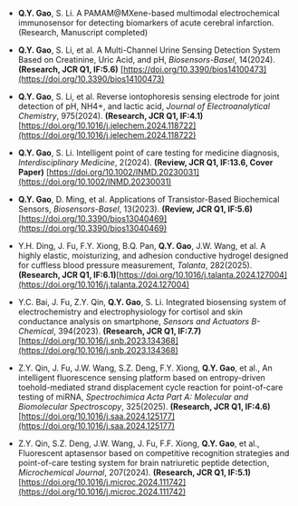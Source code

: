 - **Q.Y. Gao**, S. Li. A PAMAM@MXene-based multimodal electrochemical immunosensor for detecting biomarkers of acute cerebral infarction. (Research, Manuscript completed)

- **Q.Y. Gao**, S. Li, et al. A Multi-Channel Urine Sensing Detection System Based on Creatinine, Uric Acid, and pH, *Biosensors-Basel*, 14(2024). **(Research, JCR Q1, IF:5.6)** [https://doi.org/10.3390/bios14100473](https://doi.org/10.3390/bios14100473)

- **Q.Y. Gao**, S. Li, et al. Reverse iontophoresis sensing electrode for joint detection of pH, NH4+, and lactic acid, *Journal of Electroanalytical Chemistry*, 975(2024). **(Research, JCR Q1, IF:4.1)** [https://doi.org/10.1016/j.jelechem.2024.118722](https://doi.org/10.1016/j.jelechem.2024.118722)

- **Q.Y. Gao**, S. Li. Intelligent point of care testing for medicine diagnosis, *Interdisciplinary Medicine*, 2(2024). **(Review, JCR Q1, IF:13.6, Cover Paper)** [https://doi.org/10.1002/INMD.20230031](https://doi.org/10.1002/INMD.20230031)

- **Q.Y. Gao**, D. Ming, et al. Applications of Transistor-Based Biochemical Sensors, *Biosensors-Basel*, 13(2023). **(Review, JCR Q1, IF:5.6)** [https://doi.org/10.3390/bios13040469](https://doi.org/10.3390/bios13040469)

- Y.H. Ding, J. Fu, F.Y. Xiong, B.Q. Pan, **Q.Y. Gao**, J.W. Wang, et al. A highly elastic, moisturizing, and adhesion conductive hydrogel designed for cuffless blood pressure measurement, *Talanta*, 282(2025). **(Research, JCR Q1, IF:6.1)**[https://doi.org/10.1016/j.talanta.2024.127004](https://doi.org/10.1016/j.talanta.2024.127004)

- Y.C. Bai, J. Fu, Z.Y. Qin, **Q.Y. Gao**, S. Li. Integrated biosensing system of electrochemistry and electrophysiology for cortisol and skin conductance analysis on smartphone, *Sensors and Actuators B-Chemical*, 394(2023). **(Research, JCR Q1, IF:7.7)** [https://doi.org/10.1016/j.snb.2023.134368](https://doi.org/10.1016/j.snb.2023.134368)

- Z.Y. Qin, J. Fu, J.W. Wang, S.Z. Deng, F.Y. Xiong, **Q.Y. Gao**, et al., An intelligent fluorescence sensing platform based on entropy-driven toehold-mediated strand displacement cycle reaction for point-of-care testing of miRNA, *Spectrochimica Acta Part A: Molecular and Biomolecular Spectroscopy*, 325(2025). **(Research, JCR Q1, IF:4.6)** [https://doi.org/10.1016/j.saa.2024.125177](https://doi.org/10.1016/j.saa.2024.125177)

- Z.Y. Qin, S.Z. Deng, J.W. Wang, J. Fu, F.F. Xiong, **Q.Y. Gao**, et al., Fluorescent aptasensor based on competitive recognition strategies and point-of-care testing system for brain natriuretic peptide detection, *Microchemical Journal*, 207(2024). **(Research, JCR Q1, IF:5.1)** [https://doi.org/10.1016/j.microc.2024.111742](https://doi.org/10.1016/j.microc.2024.111742)



